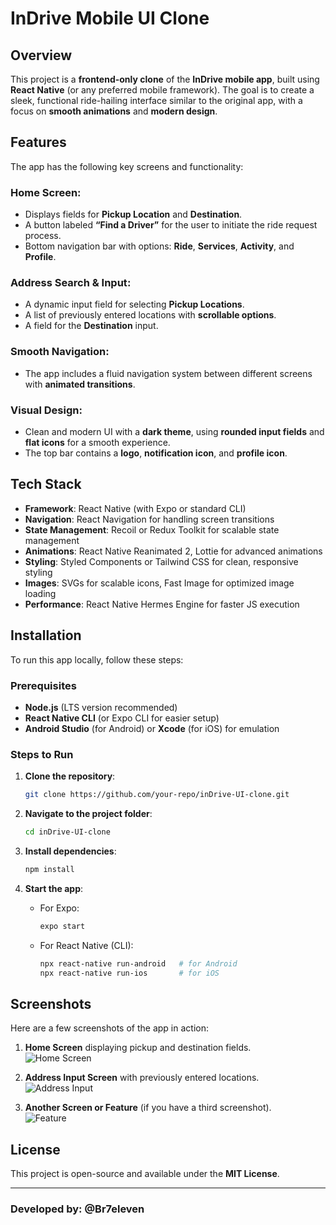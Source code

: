 # InDrive Mobile UI Clone

## Overview
This project is a **frontend-only clone** of the **InDrive mobile app**, built using **React Native** (or any preferred mobile framework). The goal is to create a sleek, functional ride-hailing interface similar to the original app, with a focus on **smooth animations** and **modern design**.

## Features
The app has the following key screens and functionality:

### **Home Screen**:
- Displays fields for **Pickup Location** and **Destination**.
- A button labeled **“Find a Driver”** for the user to initiate the ride request process.
- Bottom navigation bar with options: **Ride**, **Services**, **Activity**, and **Profile**.

### **Address Search & Input**:
- A dynamic input field for selecting **Pickup Locations**.
- A list of previously entered locations with **scrollable options**.
- A field for the **Destination** input.

### **Smooth Navigation**:
- The app includes a fluid navigation system between different screens with **animated transitions**.

### **Visual Design**:
- Clean and modern UI with a **dark theme**, using **rounded input fields** and **flat icons** for a smooth experience.
- The top bar contains a **logo**, **notification icon**, and **profile icon**.

## Tech Stack
- **Framework**: React Native (with Expo or standard CLI)
- **Navigation**: React Navigation for handling screen transitions
- **State Management**: Recoil or Redux Toolkit for scalable state management
- **Animations**: React Native Reanimated 2, Lottie for advanced animations
- **Styling**: Styled Components or Tailwind CSS for clean, responsive styling
- **Images**: SVGs for scalable icons, Fast Image for optimized image loading
- **Performance**: React Native Hermes Engine for faster JS execution

## Installation
To run this app locally, follow these steps:

### Prerequisites
- **Node.js** (LTS version recommended)
- **React Native CLI** (or Expo CLI for easier setup)
- **Android Studio** (for Android) or **Xcode** (for iOS) for emulation

### Steps to Run
1. **Clone the repository**:
    ```bash
    git clone https://github.com/your-repo/inDrive-UI-clone.git
    ```

2. **Navigate to the project folder**:
    ```bash
    cd inDrive-UI-clone
    ```

3. **Install dependencies**:
    ```bash
    npm install
    ```

4. **Start the app**:
    - For Expo:
        ```bash
        expo start
        ```
    - For React Native (CLI):
        ```bash
        npx react-native run-android   # for Android
        npx react-native run-ios       # for iOS
        ```

## Screenshots
Here are a few screenshots of the app in action:

1. **Home Screen** displaying pickup and destination fields.  
   ![Home Screen](assets/ss1.png)

2. **Address Input Screen** with previously entered locations.  
   ![Address Input](assets/ss2.png)

3. **Another Screen or Feature** (if you have a third screenshot).  
   ![Feature](assets/ss3.png)
## License
This project is open-source and available under the **MIT License**.

---

### Developed by: @Br7eleven
